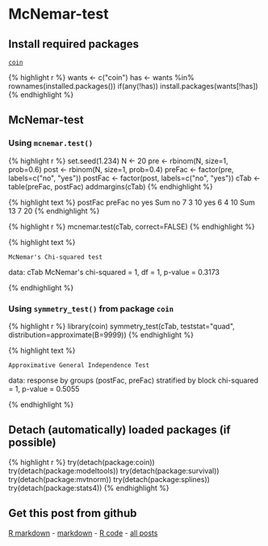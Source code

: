 McNemar-test
=========================

Install required packages
-------------------------

[`coin`](http://cran.r-project.org/package=coin)


{% highlight r %}
wants <- c("coin")
has   <- wants %in% rownames(installed.packages())
if(any(!has)) install.packages(wants[!has])
{% endhighlight %}


McNemar-test
-------------------------

### Using `mcnemar.test()`


{% highlight r %}
set.seed(1.234)
N       <- 20
pre     <- rbinom(N, size=1, prob=0.6)
post    <- rbinom(N, size=1, prob=0.4)
preFac  <- factor(pre,  labels=c("no", "yes"))
postFac <- factor(post, labels=c("no", "yes"))
cTab    <- table(preFac, postFac)
addmargins(cTab)
{% endhighlight %}



{% highlight text %}
      postFac
preFac no yes Sum
   no   7   3  10
   yes  6   4  10
   Sum 13   7  20
{% endhighlight %}



{% highlight r %}
mcnemar.test(cTab, correct=FALSE)
{% endhighlight %}



{% highlight text %}

	McNemar's Chi-squared test

data:  cTab 
McNemar's chi-squared = 1, df = 1, p-value = 0.3173

{% endhighlight %}


### Using `symmetry_test()` from package `coin`


{% highlight r %}
library(coin)
symmetry_test(cTab, teststat="quad", distribution=approximate(B=9999))
{% endhighlight %}



{% highlight text %}

	Approximative General Independence Test

data:  response by
	 groups (postFac, preFac) 
	 stratified by block 
chi-squared = 1, p-value = 0.5055

{% endhighlight %}


Detach (automatically) loaded packages (if possible)
-------------------------


{% highlight r %}
try(detach(package:coin))
try(detach(package:modeltools))
try(detach(package:survival))
try(detach(package:mvtnorm))
try(detach(package:splines))
try(detach(package:stats4))
{% endhighlight %}


Get this post from github
----------------------------------------------

[R markdown](https://github.com/dwoll/RExRepos/raw/master/Rmd/npMcNemar.Rmd) - [markdown](https://github.com/dwoll/RExRepos/raw/master/md/npMcNemar.md) - [R code](https://github.com/dwoll/RExRepos/raw/master/R/npMcNemar.R) - [all posts](https://github.com/dwoll/RExRepos)
